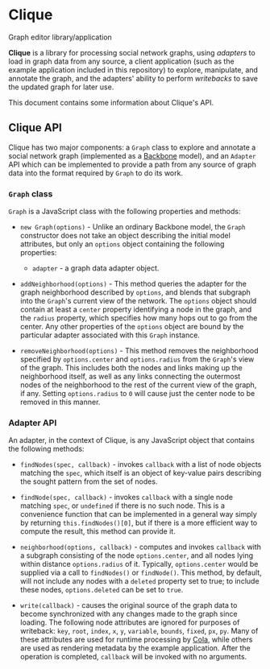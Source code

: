 # Clique
Graph editor library/application

**Clique** is a library for processing social network graphs, using *adapters*
to load in graph data from any source, a client application (such as the example
application included in this repository) to explore, manipulate, and annotate
the graph, and the adapters' ability to perform *writebacks* to save the updated
graph for later use.

This document contains some information about Clique's API.

## Clique API

Clique has two major components:  a ``Graph`` class to explore and annotate a
social network graph (implemented as a [Backbone](http://backbonejs.org/)
model), and an ``Adapter`` API which can be implemented to provide a path from
any source of graph data into the format required by ``Graph`` to do its work.

### ``Graph`` class

``Graph`` is a JavaScript class with the following properties and methods:

- ``new Graph(options)`` - Unlike an ordinary Backbone model, the ``Graph``
  constructor does not take an object describing the initial model attributes,
  but only an ``options`` object containing the following properties:

  - ``adapter`` - a graph data adapter object.

- ``addNeighborhood(options)`` - This method queries the adapter for the graph
  neighborhood described by ``options``, and blends that subgraph into the
  ``Graph``'s current view of the network.  The ``options`` object should contain
  at least a ``center`` property identifying a node in the graph, and the
  ``radius`` property, which specifies how many hops out to go from the center.
  Any other properties of the ``options`` object are bound by the particular
  adapter associated with this ``Graph`` instance.

- ``removeNeighborhood(options)`` - This method removes the neighborhood
  specified by ``options.center`` and ``options.radius`` from the ``Graph``'s
  view of the graph.  This includes both the nodes and links making up the
  neighborhood itself, as well as any links connecting the outermost nodes of the
  neighborhood to the rest of the current view of the graph, if any.  Setting
  ``options.radius`` to ``0`` will cause just the center node to be removed in
  this manner.

### Adapter API

An adapter, in the context of Clique, is any JavaScript object that contains the
following methods:

- ``findNodes(spec, callback)`` - invokes ``callback`` with a list of node
  objects matching the ``spec``, which itself is an object of key-value pairs
  describing the sought pattern from the set of nodes.

- ``findNode(spec, callback)`` - invokes ``callback`` with a single node
  matching ``spec``, or ``undefined`` if there is no such node.  This is a
  convenience function that can be implemented in a general way simply by
  returning ``this.findNodes()[0]``, but if there is a more efficient way to
  compute the result, this method can provide it.

- ``neighborhood(options, callback)`` - computes and invokes ``callback`` with
  a subgraph consisting of the node ``options.center``, and all nodes lying
  within distance ``options.radius`` of it.  Typically, ``options.center`` would
  be supplied via a call to ``findNodes()`` or ``findNode()``.  This method, by
  default, will not include any nodes with a ``deleted`` property set to true; to
  include these nodes, ``options.deleted`` can be set to ``true``.

- ``write(callback)`` - causes the original source of the graph data to become
  synchronized with any changes made to the graph since loading.  The following
  node attributes are ignored for purposes of writeback: ``key``, ``root``,
  ``index``, ``x``, ``y``, ``variable``, ``bounds``, ``fixed``, ``px``, ``py``.
  Many of these attributes are used for runtime processing by
  [Cola](http://marvl.infotech.monash.edu/webcola/), while others are used as
  rendering metadata by the example application.  After the operation is
  completed, ``callback`` will be invoked with no arguments.
